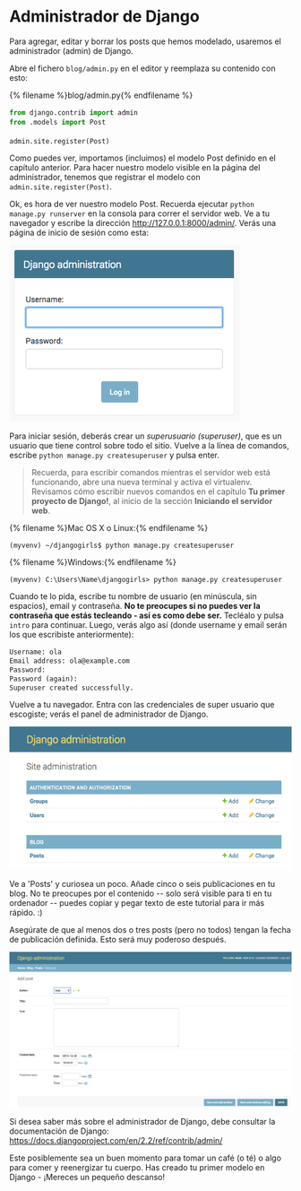 # Administrador de Django

Para agregar, editar y borrar los posts que hemos modelado, usaremos el administrador (admin) de Django.

Abre el fichero `blog/admin.py` en el editor y reemplaza su contenido con esto:

{% filename %}blog/admin.py{% endfilename %}

```python
from django.contrib import admin
from .models import Post

admin.site.register(Post)
```

Como puedes ver, importamos (incluimos) el modelo Post definido en el capítulo anterior. Para hacer nuestro modelo visible en la página del administrador, tenemos que registrar el modelo con `admin.site.register(Post)`.

Ok, es hora de ver nuestro modelo Post. Recuerda ejecutar `python manage.py runserver` en la consola para correr el servidor web. Ve a tu navegador y escribe la dirección http://127.0.0.1:8000/admin/. Verás una página de inicio de sesión como esta:

![Página de inicio de sesión](images/login_page2.png)

Para iniciar sesión, deberás crear un *superusuario (superuser)*, que es un usuario que tiene control sobre todo el sitio. Vuelve a la línea de comandos, escribe `python manage.py createsuperuser` y pulsa enter.

> Recuerda, para escribir comandos mientras el servidor web está funcionando, abre una nueva terminal y activa el virtualenv. Revisamos cómo escribir nuevos comandos en el capítulo **Tu primer proyecto de Django!**, al inicio de la sección **Iniciando el servidor web**.

{% filename %}Mac OS X o Linux:{% endfilename %}

    (myvenv) ~/djangogirls$ python manage.py createsuperuser
    

{% filename %}Windows:{% endfilename %}

    (myvenv) C:\Users\Name\djangogirls> python manage.py createsuperuser
    

Cuando te lo pida, escribe tu nombre de usuario (en minúscula, sin espacios), email y contraseña. **No te preocupes si no puedes ver la contraseña que estás tecleando - así es como debe ser.** Tecléalo y pulsa `intro` para continuar. Luego, verás algo así (donde username y email serán los que escribiste anteriormente):

    Username: ola
    Email address: ola@example.com
    Password:
    Password (again):
    Superuser created successfully.
    

Vuelve a tu navegador. Entra con las credenciales de super usuario que escogiste; verás el panel de administrador de Django.

![Administrador de Django](images/django_admin3.png)

Ve a 'Posts' y curiosea un poco. Añade cinco o seis publicaciones en tu blog. No te preocupes por el contenido -- solo será visible para ti en tu ordenador -- puedes copiar y pegar texto de este tutorial para ir más rápido. :)

Asegúrate de que al menos dos o tres posts (pero no todos) tengan la fecha de publicación definida. Esto será muy poderoso después.

![Administrador de Django](images/edit_post3.png)

Si desea saber más sobre el administrador de Django, debe consultar la documentación de Django: https://docs.djangoproject.com/en/2.2/ref/contrib/admin/

Este posiblemente sea un buen momento para tomar un café (o té) o algo para comer y reenergizar tu cuerpo. Has creado tu primer modelo en Django - ¡Mereces un pequeño descanso!